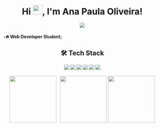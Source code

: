 <div align="center">
<h1>Hi <img src="https://raw.githubusercontent.com/kaueMarques/kaueMarques/master/hi.gif" height="30px">, I'm Ana Paula Oliveira!</h1>
<a href="https://www.linkedin.com/in/anapaulaoliveiraa" target="_blank"><img src="https://img.shields.io/badge/LinkedIn-%230077B5.svg?logo=linkedin&logoColor=white" target="_blank"></a>
</div>

<h4> -🔥 Web Developer Student; </h4>


<div align="center"> 
 <h2>🛠 Tech Stack </h2>  <img src="https://img.shields.io/badge/html5-%23E34F26.svg?style=for-the-badge&logo=html5&logoColor=white">    <img src="https://img.shields.io/badge/css3-%231572B6.svg?style=for-the-badge&logo=css3&logoColor=white">    <img src="https://img.shields.io/badge/javascript-%23323330.svg?style=for-the-badge&logo=javascript&logoColor=%23F7DF1E">    <img src="https://img.shields.io/badge/React-20232A?style=for-the-badge&logo=react&logoColor=61DAFB">    <img src="https://img.shields.io/badge/Node.js-339933?style=for-the-badge&logo=nodedotjs&logoColor=white">     <img src="https://img.shields.io/badge/python-%231572B6.svg?style=for-the-badge&logo=python&logoColor=white">
</div>
<br>
<div align="center">
<img height="150em" src="https://github-readme-stats.vercel.app/api?username=anapaulabio&hide_border=true&show_icons=true&theme=nightowl&include_all_commits=true&count_private=true"/> &nbsp; <img height="150em" src="https://github-readme-streak-stats.herokuapp.com/?user=Anapaulabio&hide_border=true&theme=nightowl&show_icons=true"/>
<img height="150em" src="https://github-readme-stats.vercel.app/api/top-langs/?username=Anapaulabio&layout=compact&count_private=true&hide_border=true&theme=nightowl&show_icons=true"/>
</div>

<!--
**anapaulabio/anapaulabio** is a ✨ _special_ ✨ repository because its `README.md` (this file) appears on your GitHub profile.

Here are some ideas to get you started:

- 🔭 I’m currently working on ...
- 🌱 I’m currently learning ...
- 👯 I’m looking to collaborate on ...
- 🤔 I’m looking for help with ...
- 💬 Ask me about ...
- 📫 How to reach me: ...
- 😄 Pronouns: ...
- ⚡ Fun fact: ...
-->

